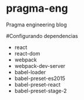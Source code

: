 # pragma-eng
Pragma engineering blog

#Configurando dependencias
- react
- react-dom
- webpack
- webpack-dev-server
- babel-loader
- babel-preset-es2015
- babel-preset-react
- babel-preset-stage-2